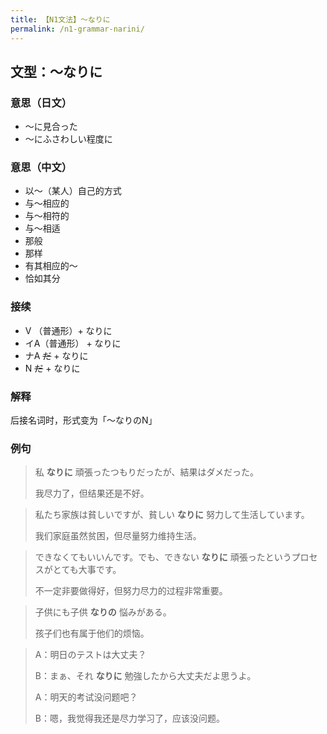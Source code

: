 ```yaml
---
title: 【N1文法】〜なりに
permalink: /n1-grammar-narini/
---
```


## 文型：〜なりに

### 意思（日文）

- 〜に見合った
- 〜にふさわしい程度に

### 意思（中文）

- 以〜（某人）自己的方式
- 与〜相应的
- 与〜相符的
- 与〜相适
- 那般
- 那样
- 有其相应的〜
- 恰如其分

### 接续

- V （普通形）+ なりに
- イA（普通形） + なりに
- ナA ~~だ~~ + なりに
- N ~~だ~~ + なりに

### 解释

后接名词时，形式变为「〜なりのN」

### 例句

> 私 **なりに** 頑張ったつもりだったが、結果はダメだった。
> 
> 我尽力了，但结果还是不好。

> 私たち家族は貧しいですが、貧しい **なりに** 努力して生活しています。
> 
> 我们家庭虽然贫困，但尽量努力维持生活。

> できなくてもいいんです。でも、できない **なりに** 頑張ったというプロセスがとても大事です。
> 
> 不一定非要做得好，但努力尽力的过程非常重要。

> 子供にも子供 **なりの** 悩みがある。
> 
> 孩子们也有属于他们的烦恼。

> A：明日のテストは大丈夫？
> 
> B：まぁ、それ **なりに** 勉強したから大丈夫だよ思うよ。
> 
> A：明天的考试没问题吧？
> 
> B：嗯，我觉得我还是尽力学习了，应该没问题。